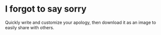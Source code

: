 # I forgot to say sorry

Quickly write and customize your apology, then download it as an image to easily share with others.